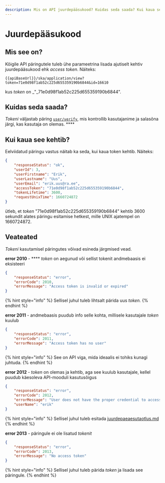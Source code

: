 ```yaml
---
description: Mis on API juurdepääsukood? Kuidas seda saada? Kui kaua see kehtib?
---
```


# Juurdepääsukood

## Mis see on?

Kõigile API päringutele tuleb ühe parameetrina lisada ajutiselt kehtiv juurdepääsukood ehk _access token_. Näiteks:

```
{{apiBaseUrl}}/ska/application/view?token=71e0d98f1ab52c225d655359190b6844&id=16610
```

kus _token_ on _"_71e0d98f1ab52c225d655359190b6844".

## Kuidas seda saada?

_Tokeni_ väljastab päring [`user/verify`](paeringud/kasutaja.md), mis kontrollib kasutajanime ja salasõna järgi, kas kasutaja on olemas. ****&#x20;

## Kui kaua see kehtib?

Eelviidatud päringu vastus näitab ka seda, kui kaua token kehtib. Näiteks:

```json
{
    "responseStatus": "ok",
    "userId": 3,
    "userFirstname": "Erik",
    "userLastname": "Uus",
    "userEmail": "erik.uus@ra.ee",
    "accessToken": "71e0d98f1ab52c225d655359190b6844",
    "tokenLifetime": 3600,
    "requestUnixTime": 1660724872
}
```

ütleb, et _token_ "71e0d98f1ab52c225d655359190b6844" kehtib 3600 sekundit alates päringu esitamise hetkest, mille UNIX ajatempel on 1660724872.

## **Veateated**&#x20;

_Tokeni_ kasutamisel päringutes võivad esineda järgmised vead.

**error 2010** - **** _token_ on aegunud või sellist tokenit andmebaasis ei eksisteeri

```json
{
    "responseStatus": "error",
    "errorCode": 2010,
    "errorMessage": "Access token is invalid or expired"
}
```

{% hint style="info" %}
Sellisel juhul tuleb lihtsalt pärida uus _token._
{% endhint %}

**error 2011** - andmebaasis puudub info selle kohta, millisele kasutajale _token_ kuulub

```json
{
    "responseStatus": "error",
    "errorCode": 2011,
    "errorMessage": "Access token has no user"
}
```

{% hint style="info" %}
See on API viga, mida ideaalis ei tohiks kunagi juhtuda.
{% endhint %}

**error 2012** - _token_ on olemas ja kehtib, aga see kuulub kasutajale, kellel puudub käesoleva API-mooduli kasutusõigus

```json
{
    "responseStatus": "error",
    "errorCode": 2012,
    "errorMessage": "User does not have the proper credential to access this action",
    "userName": "erik"
}
```

{% hint style="info" %}
Sellisel juhul tuleb esitada [juurdepaeaesutaotlus.md](juurdepaeaesutaotlus.md "mention")
{% endhint %}

**error 2013** - päringule ei ole lisatud _tokenit_

```json
{
    "responseStatus": "error",
    "errorCode": 2013,
    "errorMessage": "No access token"
}
```

{% hint style="info" %}
Sellisel juhul tuleb pärida _token_ ja lisada see päringule.
{% endhint %}

